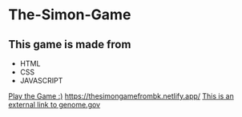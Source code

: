 # The-Simon-Game
## This game is made from 
- HTML
- CSS
- JAVASCRIPT

[Play the Game :)]('https://thesimongamefrombk.netlify.app/')
https://thesimongamefrombk.netlify.app/
[This is an external link to genome.gov](https://www.genome.gov/)
